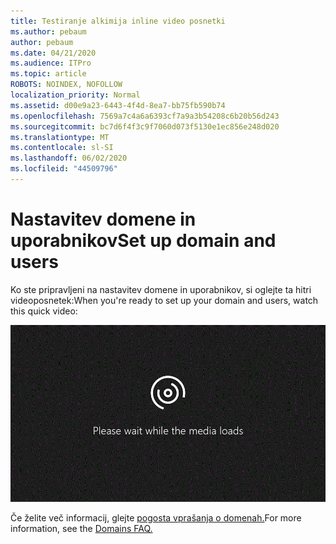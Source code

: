 ```yaml
---
title: Testiranje alkimija inline video posnetki
ms.author: pebaum
author: pebaum
ms.date: 04/21/2020
ms.audience: ITPro
ms.topic: article
ROBOTS: NOINDEX, NOFOLLOW
localization_priority: Normal
ms.assetid: d00e9a23-6443-4f4d-8ea7-bb75fb590b74
ms.openlocfilehash: 7569a7c4a6a6393cf7a9a3b54208c6b20b56d243
ms.sourcegitcommit: bc7d6f4f3c9f7060d073f5130e1ec856e248d020
ms.translationtype: MT
ms.contentlocale: sl-SI
ms.lasthandoff: 06/02/2020
ms.locfileid: "44509796"
---
```

# <a name="set-up-domain-and-users"></a><span data-ttu-id="67657-102">Nastavitev domene in uporabnikov</span><span class="sxs-lookup"><span data-stu-id="67657-102">Set up domain and users</span></span>

<span data-ttu-id="67657-103">Ko ste pripravljeni na nastavitev domene in uporabnikov, si oglejte ta hitri videoposnetek:</span><span class="sxs-lookup"><span data-stu-id="67657-103">When you're ready to set up your domain and users, watch this quick video:</span></span>
  
![Vaš brskalnik ne podpira videa.](media/MSN_Video_Widget.gif)
  
<span data-ttu-id="67657-106">Če želite več informacij, glejte [pogosta vprašanja o domenah.](https://docs.microsoft.com/microsoft-365/admin/setup/domains-faq)</span><span class="sxs-lookup"><span data-stu-id="67657-106">For more information, see the [Domains FAQ.](https://docs.microsoft.com/microsoft-365/admin/setup/domains-faq)</span></span>
